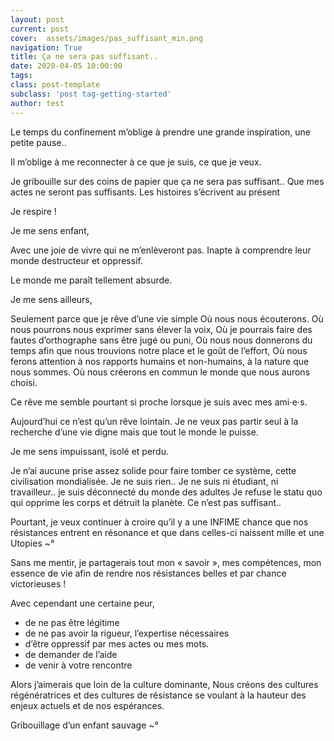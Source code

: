 ```yaml
---
layout: post
current: post
cover:  assets/images/pas_suffisant_min.png
navigation: True
title: Ça ne sera pas suffisant..
date: 2020-04-05 10:00:00
tags: 
class: post-template
subclass: 'post tag-getting-started'
author: test
---
```


Le temps du confinement m’oblige à prendre une grande inspiration, une petite pause..

Il m’oblige à me reconnecter à ce que je suis, ce que je veux.

Je gribouille sur des coins de papier que ça ne sera pas suffisant..
Que mes actes ne seront pas suffisants.
Les histoires s’écrivent au présent

Je respire !

Je me sens enfant,

Avec une joie de vivre qui ne m’enlèveront pas.
Inapte à comprendre leur monde destructeur et oppressif.

Le monde me paraît tellement absurde.

Je me sens ailleurs,

Seulement parce que je rêve d’une vie simple
Où nous nous écouterons.
Où nous pourrons nous exprimer sans élever la voix,
Où je pourrais faire des fautes d’orthographe sans être jugé ou puni,
Où nous nous donnerons du temps afin que nous trouvions notre place et le goût de l’effort,
Où nous ferons attention à nos rapports humains et non-humains, à la nature que nous sommes.
Où nous créerons en commun le monde que nous aurons choisi.

Ce rêve me semble pourtant si proche lorsque je suis avec mes ami⋅e⋅s.

Aujourd’hui ce n’est qu’un rêve lointain.
Je ne veux pas partir seul à la recherche d’une vie digne mais que tout le monde le puisse.

Je me sens impuissant, isolé et perdu.

Je n’ai aucune prise assez solide pour faire tomber ce système, cette civilisation mondialisée.
Je ne suis rien..
Je ne suis ni étudiant, ni travailleur.. je suis déconnecté du monde des adultes
Je refuse le statu quo qui opprime les corps et détruit la planète.
Ce n’est pas suffisant..

Pourtant, je veux continuer à croire qu’il y a une INFIME chance que nos résistances entrent en résonance et que dans celles-ci naissent mille et une Utopies ~°

Sans me mentir, je partagerais tout mon « savoir », mes compétences, mon essence de vie afin de rendre nos résistances belles et par chance victorieuses !

Avec cependant une certaine peur,
- de ne pas être légitime
- de ne pas avoir la rigueur, l’expertise nécessaires
- d’être oppressif par mes actes ou mes mots.
- de demander de l’aide
- de venir à votre rencontre

Alors j’aimerais que loin de la culture dominante,
Nous créons des cultures régénératrices et des cultures de résistance se voulant à la hauteur des enjeux actuels et de nos espérances.

Gribouillage d’un enfant sauvage ~°
